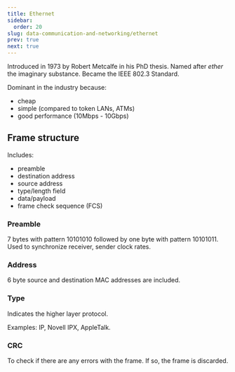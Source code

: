 ```yaml
---
title: Ethernet
sidebar:
  order: 20
slug: data-communication-and-networking/ethernet
prev: true
next: true
---
```


Introduced in 1973 by Robert Metcalfe in his PhD thesis. Named after _ether_ the imaginary substance. Became the IEEE 802.3 Standard.

Dominant in the industry because:
- cheap
- simple (compared to token LANs, ATMs)
- good performance (10Mbps - 10Gbps)

## Frame structure

Includes:
- preamble
- destination address
- source address
- type/length field
- data/payload
- frame check sequence (FCS)

### Preamble
7 bytes with pattern 10101010 followed by one byte with pattern 10101011. Used to synchronize receiver, sender clock rates.

### Address

6 byte source and destination MAC addresses are included.

### Type

Indicates the higher layer protocol.

Examples: IP, Novell IPX, AppleTalk.

### CRC

To check if there are any errors with the frame. If so, the frame is discarded.

